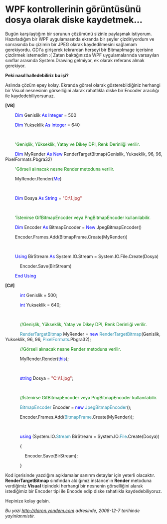 # WPF kontrollerinin görüntüsünü dosya olarak diske kaydetmek...
Bugün karşılaştığım bir sorunun çözümünü sizinle paylaşmak istiyorum.
Hazırladığım bir WPF uygulamasında ekranda bir şeyler çizdiriyordum ve
sonrasında bu çizimin bir JPEG olarak kaydedilmesini sağlamam
gerekiyordu. GDI'a girişerek tekrardan herşeyi bir BitmapImage içerisine
çizdirmek istemedim :( Zaten baktığınızda WPF uygulamalarında varsayılan
sınıflar arasında System.Drawing gelmiyor, ek olarak referans almak
gerekiyor.

**Peki nasıl halledebiliriz bu işi?**

Aslında çözüm epey kolay. Ekranda görsel olarak gösterebildiğiniz
herhangi bir Visual nesnesinin görselliğini alarak rahatlıkla diske bir
Encoder aracılığı ile kaydedebiliyorsunuz.

**[VB]**

        <span style="color: blue;">Dim</span> Genislik <span
style="color: blue;">As</span> <span style="color: blue;">Integer</span>
= 500

        <span style="color: blue;">Dim</span> Yukseklik <span
style="color: blue;">As</span> <span style="color: blue;">Integer</span>
= 640

 

        <span style="color: green;">'Genişlik, Yükseklik, Yatay ve Dikey
DPI, Renk Derinliği verilir.</span>

        <span style="color: blue;">Dim</span> MyRender <span
style="color: blue;">As</span> <span style="color: blue;">New</span>
RenderTargetBitmap(Genislik, Yukseklik, 96, 96, PixelFormats.Pbgra32)

        <span style="color: green;">'Görseli alınacak nesne Render
metoduna verilir.</span>

        MyRender.Render(<span style="color: blue;">Me</span>)

 

        <span style="color: blue;">Dim</span> Dosya <span
style="color: blue;">As</span> <span style="color: blue;">String</span>
= <span style="color: #a31515;">"C:\\1.jpg"</span>

 

        <span style="color: green;">'İstenirse GifBitmapEncoder veya
PngBitmapEncoder kullanılabilir.</span>

        <span style="color: blue;">Dim</span> Encoder <span
style="color: blue;">As</span> BitmapEncoder = <span
style="color: blue;">New</span> JpegBitmapEncoder()

        Encoder.Frames.Add(BitmapFrame.Create(MyRender))

 

        <span style="color: blue;">Using</span> BirStream <span
style="color: blue;">As</span> System.IO.Stream =
System.IO.File.Create(Dosya)

            Encoder.Save(BirStream)

        <span style="color: blue;">End</span> <span
style="color: blue;">Using</span>

**[C\#]**

            <span style="color: blue;">int</span> Genislik = 500;

            <span style="color: blue;">int</span> Yukseklik = 640;

 

            <span style="color: green;">//Genişlik, Yükseklik, Yatay ve
Dikey DPI, Renk Derinliği verilir.</span>

            <span style="color: #2b91af;">RenderTargetBitmap</span>
MyRender = <span style="color: blue;">new</span> <span
style="color: #2b91af;">RenderTargetBitmap</span>(Genislik, Yukseklik,
96, 96, <span style="color: #2b91af;">PixelFormats</span>.Pbgra32);

            <span style="color: green;">//Görseli alınacak nesne Render
metoduna verilir.</span>

            MyRender.Render(<span style="color: blue;">this</span>);

 

            <span style="color: blue;">string</span> Dosya = <span
style="color: #a31515;">"C:\\\\1.jpg"</span>;

 

            <span style="color: green;">//İstenirse GifBitmapEncoder
veya PngBitmapEncoder kullanılabilir.</span>

            <span style="color: #2b91af;">BitmapEncoder</span> Encoder =
<span style="color: blue;">new</span> <span
style="color: #2b91af;">JpegBitmapEncoder</span>();

            Encoder.Frames.Add(<span
style="color: #2b91af;">BitmapFrame</span>.Create(MyRender));

 

            <span style="color: blue;">using</span> (System.IO.<span
style="color: #2b91af;">Stream</span> BirStream = System.IO.<span
style="color: #2b91af;">File</span>.Create(Dosya))

            {

                Encoder.Save(BirStream);

            }

Kod içerisinde yazdığım açıklamalar sanırım detaylar için yeterli
olacaktır. **RenderTargetBitmap** sınıfından aldığımız instance'ın
**Render** metoduna verdiğimiz **Visual** tipindeki herhangi bir
nesnenin görselliğini alarak istediğimiz bir Encoder tipi ile Encode
edip diske rahatlıkla kaydedebiliyoruz.

Hepinize kolay gelsin.



*Bu yazi http://daron.yondem.com adresinde, 2008-12-7 tarihinde yayinlanmistir.*
